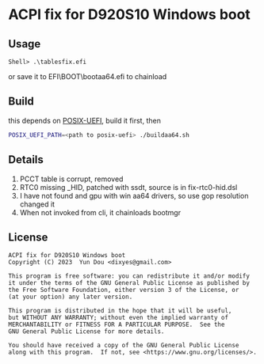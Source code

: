 # ACPI fix for D920S10 Windows boot

## Usage

```
Shell> .\tablesfix.efi
```

or save it to EFI\BOOT\bootaa64.efi to chainload

## Build

this depends on [POSIX-UEFI](https://gitlab.com/bztsrc/posix-uefi), build it first, then

```bash
POSIX_UEFI_PATH=<path to posix-uefi> ./buildaa64.sh
```

## Details

1. PCCT table is corrupt, removed
2. RTC0 missing _HID, patched with ssdt, source is in fix-rtc0-hid.dsl
3. I have not found and gpu with win aa64 drivers, so use gop resolution changed it
4. When not invoked from cli, it chainloads bootmgr

## License

```text
ACPI fix for D920S10 Windows boot
Copyright (C) 2023  Yun Dou <dixyes@gmail.com>

This program is free software: you can redistribute it and/or modify
it under the terms of the GNU General Public License as published by
the Free Software Foundation, either version 3 of the License, or
(at your option) any later version.

This program is distributed in the hope that it will be useful,
but WITHOUT ANY WARRANTY; without even the implied warranty of
MERCHANTABILITY or FITNESS FOR A PARTICULAR PURPOSE.  See the
GNU General Public License for more details.

You should have received a copy of the GNU General Public License
along with this program.  If not, see <https://www.gnu.org/licenses/>.
```
